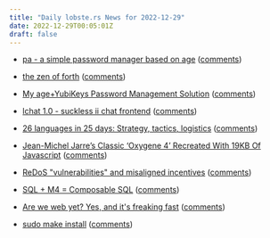 ```yaml
---
title: "Daily lobste.rs News for 2022-12-29"
date: 2022-12-29T00:05:01Z
draft: false
---
```






- [pa - a simple password manager based on age](https://github.com/biox/pa)
  ([comments](https://lobste.rs/s/m7efzy/pa_simple_password_manager_based_on_age))



- [the zen of forth](https://cohost.org/offset---cyan/post/728975-the-zen-of-forth)
  ([comments](https://lobste.rs/s/shvfr8/zen_forth))



- [My age+YubiKeys Password Management Solution](https://words.filippo.io/dispatches/passage/)
  ([comments](https://lobste.rs/s/pufzbe/my_age_yubikeys_password_management))



- [lchat 1.0 - suckless ii chat frontend](https://tools.suckless.org/lchat/)
  ([comments](https://lobste.rs/s/ierrtn/lchat_1_0_suckless_ii_chat_frontend))



- [26 languages in 25 days: Strategy, tactics, logistics](https://matt.might.net/articles/26-languages-part1/)
  ([comments](https://lobste.rs/s/sh9bkn/26_languages_25_days_strategy_tactics))



- [Jean-Michel Jarre’s Classic ‘Oxygene 4’ Recreated With 19KB Of Javascript](https://www.synthtopia.com/content/2022/12/27/jean-michel-jarres-classic-oxygene-4-recreated-with-19kb-of-javascript/)
  ([comments](https://lobste.rs/s/ym9adv/jean_michel_jarre_s_classic_oxygene_4))



- [ReDoS "vulnerabilities" and misaligned incentives](https://blog.yossarian.net/2022/12/28/ReDoS-vulnerabilities-and-misaligned-incentives)
  ([comments](https://lobste.rs/s/1u22xo/redos_vulnerabilities_misaligned))



- [SQL + M4 = Composable SQL](https://emiruz.com/post/2022-12-28-composable-sql/)
  ([comments](https://lobste.rs/s/fhyh6l/sql_m4_composable_sql))



- [Are we web yet? Yes, and it's freaking fast](https://www.arewewebyet.org/)
  ([comments](https://lobste.rs/s/pnm993/are_we_web_yet_yes_it_s_freaking_fast))



- [sudo make install](https://bvnf.space/blog/008-sudo-make-install.html)
  ([comments](https://lobste.rs/s/ve7vp5/sudo_make_install))


